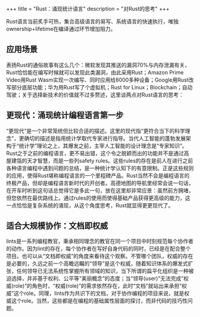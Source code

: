 +++
title = "Rust：涌现统计语言"
description = "对Rust的思考"
+++

Rust语言当前炙手可热，集合高级语言的易写、系统语言的快速执行，唯独ownership+lifetime在编译通过环节增加阻力。
## 应用场景

表扬Rust的通俗故事有这么几个：微软发现其推送的漏洞70%与内存泄漏有关，Rust恰恰能在编写时候就可以发现此类漏洞，由此采用Rust；Amazon Prime Video用Rust Wasm实现一次编写、同时应用给8000多种设备；Google用Rust改写部分底层功能；华为用Rust写了个虚拟机；Rust for Linux；Blockchain；自动驾驶；关于选择新技术的价值就不过多赘述，这里谈两点对Rust语言的思考：
## 更现代：涌现统计编程语言第一步
“更现代”是一个非常笼统但比较合适的描述。这里的现代指“更符合当下的科学理念”，更确切的描述是指用统计学取代专家进行指导。当代人工智能的蓬勃发展架构于“统计学”理论之上，其爆发之前，主宰人工智能的设计理念是“专家知识”。Rust之于之前的编程语言，更不易出错，这个令之脱颖而出的功能并不是通过高屋建瓴的天才智慧，而是一些列safety rules。这些rules的存在是前人在进行之前各种语言编程中遇到问题的总结，是一种统计学认知下的有意限制。正是这些规则的应用，使得Rust堪称编程语言的一个里程碑产品。Rust当然不会是编程语言的终极产品，但却是编程语言新时代的开创者。高德地图的导航里经常会说一句话，在开车时听到这句话总觉得它是多此一句，放在这里却非常应景：虽然前方拥堵，但您依然在最优路线上。通过rules的使用而使得基础产品获得更高级的能力，这一点恰恰是复杂系统的涌现，从这个角度思考，Rust就显得更更现代了。
## 适合大规模协作：文档即权威

lints是一系列编程教官，秉承相同理念的教官在同一个项目中时刻规范每个协作者的动作。因为lint的存在，每个协作者在写好自身代码的同时，已经是在配合整个项目。也可以从“文档即权威”的角度来看待这个观察。不管哪个团队，权威的存在是必要的，久远之前一个高瞻远瞩的“领导”是这个权威，随着知识体系的爆发式扩张，任何领导已无法系统性掌握所有领域的知识，当下所谓的扁平化组织是一种被迫选择，并非基于权利、公平等“美丽概念”的态度；当“领导(user)”无法完成“权威(role)”的角色时，“权威(role)”的需求依然存在，此时“文档”就站出来承担“权威”这个role。同理，lints作为共识下的文档，对于协作编程的项目来说，就是权威这个role。当然，这些都是在编程的基础属性层面的探讨，而非代码的技巧性问题。

